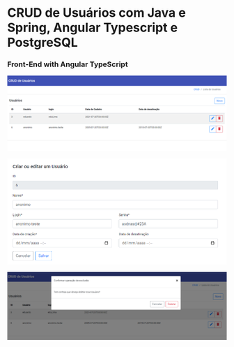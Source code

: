 # CRUD de Usuários com Java e Spring, Angular Typescript e PostgreSQL

### Front-End with Angular TypeScript
![readme capa](./front_end/src/assets/capa.png)

![readme capa](./front_end/src/assets/editar.png)

![readme capa](./front_end/src/assets/deletar.png)